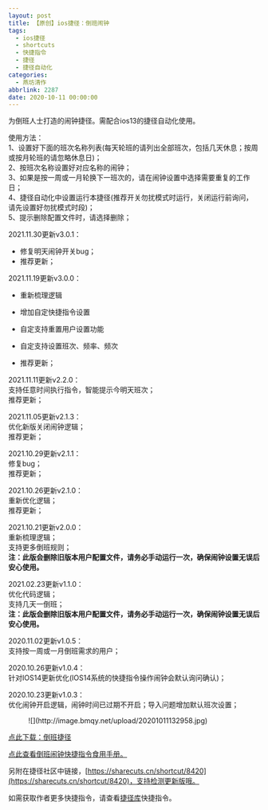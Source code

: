 ```yaml
---
layout: post
title: 【原创】ios捷径：倒班闹钟
tags:
  - ios捷径
  - shortcuts
  - 快捷指令
  - 捷径
  - 捷径自动化
categories:
  - 燕坊清作
abbrlink: 2287
date: 2020-10-11 00:00:00
---
```


<!-- wp:paragraph -->

为倒班人士打造的闹钟捷径。需配合ios13的捷径自动化使用。

<!-- /wp:paragraph -->

<!-- wp:paragraph {"textColor":"vivid-red"} -->

使用方法：  
1、设置好下面的班次名称列表(每天轮班的请列出全部班次，包括几天休息；按周或按月轮班的请忽略休息日)；  
2、按班次名称设置好对应名称的闹钟；  
3、如果是按一周或一月轮换下一班次的，请在闹钟设置中选择需要重复的工作日；  
4、捷径自动化中设置运行本捷径(推荐开关勿扰模式时运行，关闭运行前询问，请先设置好勿扰模式时段)；  
5、提示删除配置文件时，请选择删除；

<!-- more -->

<!-- /wp:paragraph -->

<!-- wp:paragraph {"textColor":"black"} -->

2021.11.30更新v3.0.1：  
- 修复明天闹钟开关bug；  
- 推荐更新；

<!-- /wp:paragraph -->

<!-- wp:paragraph {"textColor":"black"} -->

2021.11.19更新v3.0.0：  
- 重新梳理逻辑  

- 增加自定快捷指令设置  

- 自定支持重置用户设置功能  

- 自定支持设置班次、频率、频次  
- 推荐更新；

<!-- /wp:paragraph -->

<!-- wp:paragraph {"textColor":"black"} -->

2021.11.11更新v2.2.0：  
支持任意时间执行指令，智能提示今明天班次；  
推荐更新；

<!-- /wp:paragraph -->

<!-- wp:paragraph {"textColor":"black"} -->

2021.11.05更新v2.1.3：  
优化新版关闭闹钟逻辑；  
推荐更新；

<!-- /wp:paragraph -->

<!-- wp:paragraph {"textColor":"black"} -->

2021.10.29更新v2.1.1：  
修复bug；  
推荐更新；

<!-- /wp:paragraph -->

<!-- wp:paragraph {"textColor":"black"} -->

2021.10.26更新v2.1.0：  
重新优化逻辑；  
推荐更新；

<!-- /wp:paragraph -->

<!-- wp:paragraph {"textColor":"black"} -->

2021.10.21更新v2.0.0：  
重新梳理逻辑；  
支持更多倒班规则；  
**<span class="has-inline-color has-vivid-red-color">注：此版会删除旧版本用户配置文件，请务必手动运行一次，确保闹钟设置无误后安心使用。</span>**

<!-- /wp:paragraph -->

<!-- wp:paragraph -->

2021.02.23更新v1.1.0：  
优化代码逻辑；  
支持几天一倒班；  
<span class="has-inline-color has-vivid-red-color">**注：此版会删除旧版本用户配置文件，请务必手动运行一次，确保闹钟设置无误后安心使用。**</span>

<!-- /wp:paragraph -->

<!-- wp:paragraph -->

2020.11.02更新v1.0.5：  
支持按一周或一月倒班需求的用户；

<!-- /wp:paragraph -->

<!-- wp:paragraph -->

2020.10.26更新v1.0.4：  
针对IOS14更新优化(IOS14系统的快捷指令操作闹钟会默认询问确认)；

<!-- /wp:paragraph -->

<!-- wp:paragraph -->

2020.10.23更新v1.0.3：  
优化闹钟开启逻辑，闹钟时间已过期不开启；导入问题增加默认班次设置；

<!-- /wp:paragraph -->

<!-- wp:image {"sizeSlug":"large"} -->
<figure class="wp-block-image size-large">![](http://image.bmqy.net/upload/20201011132958.jpg)</figure>
<!-- /wp:image -->

<!-- wp:paragraph -->

[点此下载：倒班捷径](https://www.icloud.com/shortcuts/4a608ec267da47799ca32e3db9ebecc0)

<!-- /wp:paragraph -->

<!-- wp:paragraph -->

[点此查看倒班闹钟快捷指令食用手册。](https://bmqy.github.io/shortcuts/item/daoban.html)

<!-- /wp:paragraph -->

<!-- wp:paragraph -->

另附在捷径社区中链接，[https://sharecuts.cn/shortcut/8420](https://sharecuts.cn/shortcut/8420)，支持检测更新版哦。

<!-- /wp:paragraph -->

<!-- wp:paragraph -->

如需获取作者更多快捷指令，请查看[捷径库](https://www.bmqy.net/2342.html)快捷指令。

<!-- /wp:paragraph -->